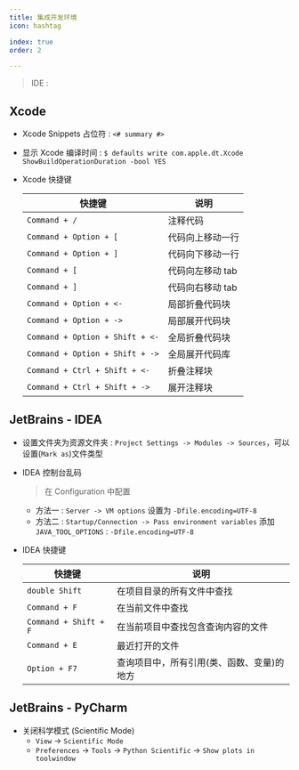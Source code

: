 ```yaml
---
title: 集成开发环境
icon: hashtag

index: true
order: 2

---
```


> IDE : 

<!-- more -->

## Xcode

- Xcode Snippets 占位符 :  `<# summary #>`
- 显示 Xcode 编译时间 : `$ defaults write com.apple.dt.Xcode ShowBuildOperationDuration -bool YES`

- Xcode 快捷键

  | 快捷键 | 说明
  | -- | --
  | `Command + /`                     | 注释代码  
  | `Command + Option + [`            | 代码向上移动一行 
  | `Command + Option + ]`            | 代码向下移动一行 
  | `Command + [`                     | 代码向左移动 tab 
  | `Command + ]`                     | 代码向右移动 tab 
  | `Command + Option + <-`           | 局部折叠代码块 
  | `Command + Option + ->`           | 局部展开代码块 
  | `Command + Option + Shift + <-`   | 全局折叠代码块 
  | `Command + Option + Shift + ->`   | 全局展开代码库 
  | `Command + Ctrl + Shift + <-`     | 折叠注释块 
  | `Command + Ctrl + Shift + ->`     | 展开注释块 

## JetBrains - IDEA

- 设置文件夹为资源文件夹 : `Project Settings -> Modules -> Sources`，可以设置(`Mark as`)文件类型

- IDEA 控制台乱码
    > 在 Configuration 中配置
    * 方法一 : `Server -> VM options`  设置为 `-Dfile.encoding=UTF-8`
    * 方法二 : `Startup/Connection -> Pass environment variables` 添加 `JAVA_TOOL_OPTIONS` : `-Dfile.encoding=UTF-8`
    
- IDEA 快捷键

  | 快捷键 | 说明
  | -- | --
  | `double Shift`        | 在项目目录的所有文件中查找
  | `Command + F`         | 在当前文件中查找
  | `Command + Shift + F` | 在当前项目中查找包含查询内容的文件
  | `Command + E`         | 最近打开的文件
  | `Option + F7`         | 查询项目中，所有引用(类、函数、变量)的地方


## JetBrains - PyCharm

- 关闭科学模式 (Scientific Mode)
    * `View` -> `Scientific Mode`
    * `Preferences` -> `Tools` -> `Python Scientific` -> `Show plots in toolwindow`
